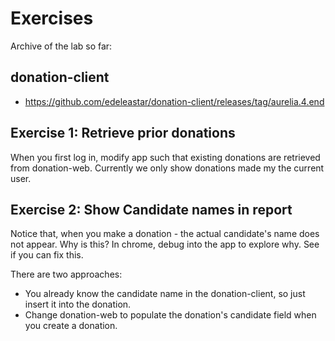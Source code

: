 # Exercises

Archive of the lab so far:

## donation-client

- <https://github.com/edeleastar/donation-client/releases/tag/aurelia.4.end>


## Exercise 1: Retrieve prior donations

When you first log in, modify app such that existing donations are retrieved from donation-web. Currently we only show donations made my the current user.

## Exercise 2: Show Candidate names in report 

Notice that, when you make a donation - the actual candidate's name does not appear. Why is this? In chrome, debug into the app to explore why. See if you can fix this. 

There are two approaches:

- You already know the candidate name in the donation-client, so just insert it into the donation.
- Change donation-web to populate the donation's candidate field when you create a donation.

